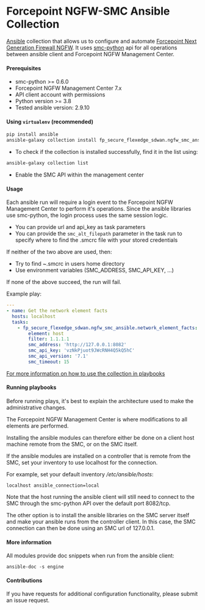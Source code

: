 Forcepoint NGFW-SMC Ansible Collection
======================================
[Ansible](https://www.ansible.com) collection that allows us to configure and automate [Forcepoint Next Generation Firewall NGFW](https://www.forcepoint.com/product/network-security/forcepoint-ngfw). It uses [smc-python](https://github.com/Forcepoint/fp-NGFW-SMC-python) api for all operations between ansible client and Forcepoint NGFW Management Center.

#### Prerequisites

* smc-python >= 0.6.0
* Forcepoint NGFW Management Center 7.x
* API client account with permissions
* Python version >= 3.8
* Tested ansible version: 2.9.10

#### Using `virtualenv` (recommended)
```bash
pip install ansible
ansible-galaxy collection install fp_secure_flexedge_sdwan.ngfw_smc_ansible
```
* To check if the collection is installed successfully, find it in the list using:
```bash
ansible-galaxy collection list
```
* Enable the SMC API within the management center

#### Usage

Each ansible run will require a login event to the Forcepoint NGFW Management Center to perform it's operations.
Since the ansible libraries use smc-python, the login process uses the same session logic.

* You can provide url and api_key as task parameters
* You can provide the `smc_alt_filepath` parameter in the task run to specify where to find the .smcrc file with your stored credentials

If neither of the two above are used, then:
* Try to find ~.smcrc in users home directory
* Use environment variables (SMC_ADDRESS, SMC_API_KEY, ...)

If none of the above succeed, the run will fail.

Example play:

```yaml
---
- name: Get the network element facts 
  hosts: localhost
  tasks:
    - fp_secure_flexedge_sdwan.ngfw_smc_ansible.network_element_facts:
        element: host
        filter: 1.1.1.1
        smc_address: 'http://127.0.0.1:8082'
        smc_api_key: 'vzNkPjuot9JWcRNH4Q5kQ5hC'
        smc_api_version: '7.1'
        smc_timeout: 15
```
[For more information on how to use the collection in playbooks](https://docs.ansible.com/ansible/latest/collections_guide/collections_using_playbooks.html)

#### Running playbooks

Before running plays, it's best to explain the architecture used to make the administrative changes.

The Forcepoint NGFW Management Center is where modifications to all elements are performed.

Installing the ansible modules can therefore either be done on a client host machine remote from the SMC, or on the SMC itself.

If the ansible modules are installed on a controller that is remote from the SMC, set your inventory to use localhost for the connection.

For example, set your default inventory */etc/ansible/hosts*:
```
localhost ansible_connection=local
```
Note that the host running the ansible client will still need to connect to the SMC through the smc-python API over the default port 8082/tcp.

The other option is to install the ansible libraries on the SMC server itself and make your ansible runs from the controller client. In this case, the SMC connection can then be done using an SMC url of 127.0.0.1.

#### More information

All modules provide doc snippets when run from the ansible client:

```
ansible-doc -s engine
```

#### Contributions

If you have requests for additional configuration functionality, please submit an issue request.
 

